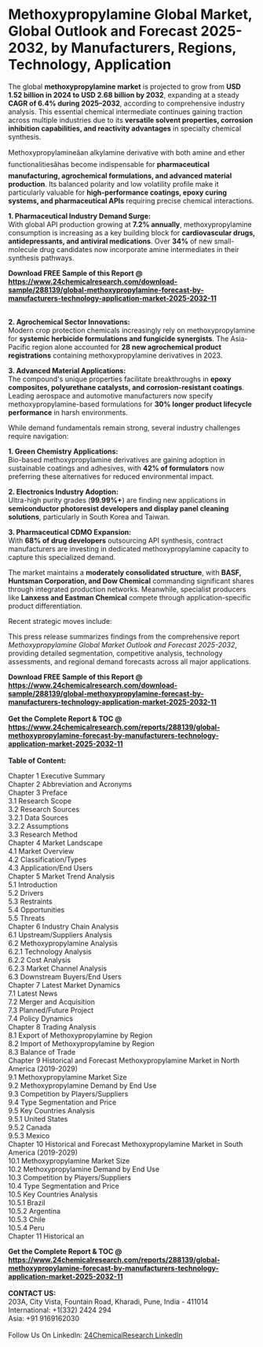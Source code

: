 <h1>Methoxypropylamine Global Market, Global Outlook and Forecast 2025-2032, by Manufacturers, Regions, Technology, Application</h1><p>The global <strong>methoxypropylamine market</strong> is projected to grow from <strong>USD 1.52 billion in 2024 to USD 2.68 billion by 2032</strong>, expanding at a steady <strong>CAGR of 6.4% during 2025–2032</strong>, according to comprehensive industry analysis. This essential chemical intermediate continues gaining traction across multiple industries due to its <strong>versatile solvent properties, corrosion inhibition capabilities, and reactivity advantages</strong> in specialty chemical synthesis.</p><p>Methoxypropylamineâan alkylamine derivative with both amine and ether functionalitiesâhas become indispensable for <strong>pharmaceutical manufacturing, agrochemical formulations, and advanced material production</strong>. Its balanced polarity and low volatility profile make it particularly valuable for <strong>high-performance coatings, epoxy curing systems, and pharmaceutical APIs</strong> requiring precise chemical interactions.</p><p><strong>1. Pharmaceutical Industry Demand Surge:</strong><br>
With global API production growing at <strong>7.2% annually</strong>, methoxypropylamine consumption is increasing as a key building block for <strong>cardiovascular drugs, antidepressants, and antiviral medications</strong>. Over <strong>34%</strong> of new small-molecule drug candidates now incorporate amine intermediates in their synthesis pathways.</p><div><b>Download FREE Sample of this Report @ 
            <a href="https://www.24chemicalresearch.com/download-sample/288139/global-methoxypropylamine-forecast-by-manufacturers-technology-application-market-2025-2032-11">
            https://www.24chemicalresearch.com/download-sample/288139/global-methoxypropylamine-forecast-by-manufacturers-technology-application-market-2025-2032-11</a></b></div><br><p><strong>2. Agrochemical Sector Innovations:</strong><br>
Modern crop protection chemicals increasingly rely on methoxypropylamine for <strong>systemic herbicide formulations and fungicide synergists</strong>. The Asia-Pacific region alone accounted for <strong>28 new agrochemical product registrations</strong> containing methoxypropylamine derivatives in 2023.</p><p><strong>3. Advanced Material Applications:</strong><br>
The compound's unique properties facilitate breakthroughs in <strong>epoxy composites, polyurethane catalysts, and corrosion-resistant coatings</strong>. Leading aerospace and automotive manufacturers now specify methoxypropylamine-based formulations for <strong>30% longer product lifecycle performance</strong> in harsh environments.</p><p>While demand fundamentals remain strong, several industry challenges require navigation:</p><p><strong>1. Green Chemistry Applications:</strong><br>
Bio-based methoxypropylamine derivatives are gaining adoption in sustainable coatings and adhesives, with <strong>42% of formulators</strong> now preferring these alternatives for reduced environmental impact.</p><p><strong>2. Electronics Industry Adoption:</strong><br>
Ultra-high purity grades (<strong>99.99%+</strong>) are finding new applications in <strong>semiconductor photoresist developers and display panel cleaning solutions</strong>, particularly in South Korea and Taiwan.</p><p><strong>3. Pharmaceutical CDMO Expansion:</strong><br>
With <strong>68% of drug developers</strong> outsourcing API synthesis, contract manufacturers are investing in dedicated methoxypropylamine capacity to capture this specialized demand.</p><p>The market maintains a <strong>moderately consolidated structure</strong>, with <strong>BASF, Huntsman Corporation, and Dow Chemical</strong> commanding significant shares through integrated production networks. Meanwhile, specialist producers like <strong>Lanxess and Eastman Chemical</strong> compete through application-specific product differentiation.</p><p>Recent strategic moves include:</p><p>This press release summarizes findings from the comprehensive report <em>Methoxypropylamine Global Market Outlook and Forecast 2025-2032</em>, providing detailed segmentation, competitive analysis, technology assessments, and regional demand forecasts across all major applications.</p><div><b>Download FREE Sample of this Report @ 
            <a href="https://www.24chemicalresearch.com/download-sample/288139/global-methoxypropylamine-forecast-by-manufacturers-technology-application-market-2025-2032-11">
            https://www.24chemicalresearch.com/download-sample/288139/global-methoxypropylamine-forecast-by-manufacturers-technology-application-market-2025-2032-11</a></b></div><br><div><b>Get the Complete Report & TOC @ 
            <a href="https://www.24chemicalresearch.com/reports/288139/global-methoxypropylamine-forecast-by-manufacturers-technology-application-market-2025-2032-11">
            https://www.24chemicalresearch.com/reports/288139/global-methoxypropylamine-forecast-by-manufacturers-technology-application-market-2025-2032-11</a></b></div><br>
            <b>Table of Content:</b><p>Chapter 1 Executive Summary<br />
Chapter 2 Abbreviation and Acronyms<br />
Chapter 3 Preface<br />
3.1 Research Scope<br />
3.2 Research Sources<br />
3.2.1 Data Sources<br />
3.2.2 Assumptions<br />
3.3 Research Method<br />
Chapter 4 Market Landscape<br />
4.1 Market Overview<br />
4.2 Classification/Types<br />
4.3 Application/End Users<br />
Chapter 5 Market Trend Analysis<br />
5.1 Introduction<br />
5.2 Drivers<br />
5.3 Restraints<br />
5.4 Opportunities<br />
5.5 Threats<br />
Chapter 6 Industry Chain Analysis<br />
6.1 Upstream/Suppliers Analysis<br />
6.2 Methoxypropylamine Analysis<br />
6.2.1 Technology Analysis<br />
6.2.2 Cost Analysis<br />
6.2.3 Market Channel Analysis<br />
6.3 Downstream Buyers/End Users<br />
Chapter 7 Latest Market Dynamics<br />
7.1 Latest News<br />
7.2 Merger and Acquisition<br />
7.3 Planned/Future Project<br />
7.4 Policy Dynamics<br />
Chapter 8 Trading Analysis<br />
8.1 Export of Methoxypropylamine by Region<br />
8.2 Import of Methoxypropylamine by Region<br />
8.3 Balance of Trade<br />
Chapter 9 Historical and Forecast Methoxypropylamine Market in North America (2019-2029)<br />
9.1 Methoxypropylamine Market Size<br />
9.2 Methoxypropylamine Demand by End Use<br />
9.3 Competition by Players/Suppliers<br />
9.4 Type Segmentation and Price<br />
9.5 Key Countries Analysis<br />
9.5.1 United States<br />
9.5.2 Canada<br />
9.5.3 Mexico<br />
Chapter 10 Historical and Forecast Methoxypropylamine Market in South America (2019-2029)<br />
10.1 Methoxypropylamine Market Size<br />
10.2 Methoxypropylamine Demand by End Use<br />
10.3 Competition by Players/Suppliers<br />
10.4 Type Segmentation and Price<br />
10.5 Key Countries Analysis<br />
10.5.1 Brazil<br />
10.5.2 Argentina<br />
10.5.3 Chile<br />
10.5.4 Peru<br />
Chapter 11 Historical an</p><div><b>Get the Complete Report & TOC @ 
            <a href="https://www.24chemicalresearch.com/reports/288139/global-methoxypropylamine-forecast-by-manufacturers-technology-application-market-2025-2032-11">
            https://www.24chemicalresearch.com/reports/288139/global-methoxypropylamine-forecast-by-manufacturers-technology-application-market-2025-2032-11</a></b></div><br><b>CONTACT US:</b><br>
            203A, City Vista, Fountain Road, Kharadi, Pune, India - 411014<br>
            International: +1(332) 2424 294<br>
            Asia: +91 9169162030 <br><br>
            Follow Us On LinkedIn: <a href="https://www.linkedin.com/company/24chemicalresearch/">24ChemicalResearch LinkedIn</a>